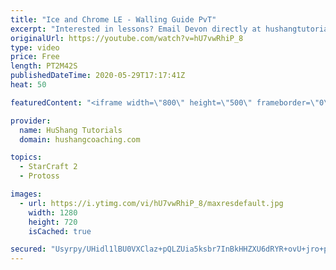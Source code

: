 ```yaml
---
title: "Ice and Chrome LE - Walling Guide PvT"
excerpt: "Interested in lessons? Email Devon directly at hushangtutorials@outlook.com ------------------------------------------------------------------------------------------------------- Want to support HuShang Tutorials directly? Patreon is a website where you can contribute a monthly donation that will help"
originalUrl: https://youtube.com/watch?v=hU7vwRhiP_8
type: video
price: Free
length: PT2M42S
publishedDateTime: 2020-05-29T17:17:41Z
heat: 50

featuredContent: "<iframe width=\"800\" height=\"500\" frameborder=\"0\" src=\"https://www.youtube.com/embed/hU7vwRhiP_8\" allow=\"accelerometer; autoplay; encrypted-media; gyroscope; picture-in-picture\" allowfullscreen></iframe>"

provider:
  name: HuShang Tutorials
  domain: hushangcoaching.com

topics:
  - StarCraft 2
  - Protoss

images:
  - url: https://i.ytimg.com/vi/hU7vwRhiP_8/maxresdefault.jpg
    width: 1280
    height: 720
    isCached: true

secured: "Usyrpy/UHidl1lBU0VXClaz+pQLZUia5ksbr7InBkHHZXU6dRYR+ovU+jro+pJsJrIi3+reCFvGbjt5Mmn674wf+UQK8qGy3cREiqq/syvkw4a8h/YnJq3agGt6kPLhBvMaCXmtbJ7akdWYDarexFfsMXJr+srOPDHfQ9gq5ITs1or6ukqDPVRnX0tKloT5jCeZ4aaN44iStZIj8NFKl0uRzRzsthX4qsRSukFrkSB5Yh1bOEkUOYtJpGt8Us/jkNaVdL32iGBYwVH5TwsBKdITNo7c9E3ukCbt7oHfeRn3O/7OMTMpsARndhqeQs92NA6KBte8+72cYTIdg0rVRJ0hkn5HGyRkpuznq7RKpLqvlgQCdmQo0+uVgK3znlryNrjPPBe/tuqgQ0Z/gXoEjzN8rxJL0AbKm+pvEQUgpAjU=;nTwipRKd8OpdhTR1hck/7g=="
---
```


